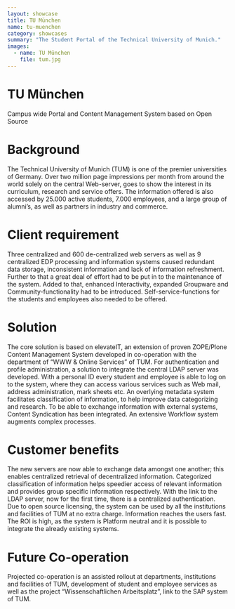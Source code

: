 ```yaml
---
layout: showcase
title: TU München
name: tu-muenchen
category: showcases
summary: "The Student Portal of the Technical University of Munich."
images:
  - name: TU München
    file: tum.jpg
---
```


# TU München
Campus wide Portal and Content Management System based on Open Source

# Background
The Technical University of Munich (TUM) is one of the premier universities of Germany. Over two million page impressions per month from around the world solely on the central Web-server, goes to show the interest in its curriculum, research and service offers. The information offered is also accessed by 25.000 active students, 7.000 employees, and a large group of alumni’s, as well as partners in industry and commerce.

# Client requirement

Three centralized and 600 de-centralized web servers as well as 9 centralized EDP processing and information systems caused redundant data storage, inconsistent information and lack of information refreshment. Further to that a great deal of effort had to be put in to the maintenance of the system. Added to that, enhanced Interactivity, expanded Groupware and Community-functionality had to be introduced. Self-service-functions for the students and employees also needed to be offered.

# Solution

The core solution is based on elevateIT, an extension of proven ZOPE/Plone Content Management System developed in co-operation with the department of “WWW & Online Services” of TUM. For authentication and profile administration, a solution to integrate the central LDAP server was developed. With a personal ID every student and employee is able to log on to the system, where they can access various services such as Web mail, address administration, mark sheets etc. An overlying metadata system facilitates classification of information, to help improve data categorizing and research. To be able to exchange information with external systems, Content Syndication has been integrated. An extensive Workflow system augments complex processes.

# Customer benefits

The new servers are now able to exchange data amongst one another; this enables centralized retrieval of decentralized information. Categorized classification of information helps speedier access of relevant information and provides group specific information respectively. With the link to the LDAP server, now for the first time, there is a centralized authentication. Due to open source licensing, the system can be used by all the institutions and facilities of TUM at no extra charge. Information reaches the users fast. The ROI is high, as the system is Platform neutral and it is possible to integrate the already existing systems.

# Future Co-operation

Projected co-operation is an assisted rollout at departments, institutions and facilities of TUM, development of student and employee services as well as the project “Wissenschaftlichen Arbeitsplatz”, link to the SAP system of TUM.
